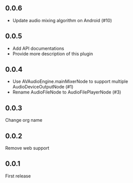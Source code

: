 ## 0.0.6
- Update audio mixing algorithm on Android (#10)

## 0.0.5
- Add API documentations
- Provide more description of this plugin

## 0.0.4
- Use AVAudioEngine.mainMixerNode to support multiple AudioDeviceOutputNode (#1)
- Rename AudioFileNode to AudioFilePlayerNode (#3)

## 0.0.3
Change org name

## 0.0.2
Remove web support

## 0.0.1
First release
